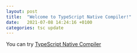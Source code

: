 ```yaml
---
layout: post
title:  "Welcome to TypeScript Native Compiler!"
date:   2021-07-08 14:24:16 +0100
categories: tsc update
---
```

You can try [TypeScript Native Compiler](https://asdalexander77.github.io/TypeScriptCompiler/)
